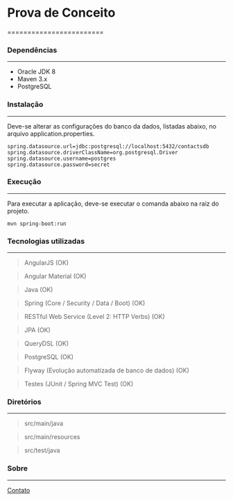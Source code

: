 # Prova de Conceito #
========================

### Dependências ###
----------------------------
* Oracle JDK 8
* Maven 3.x
* PostgreSQL

### Instalação ###
----------------------------
Deve-se alterar as configurações do banco da dados, listadas abaixo, no arquivo application.properties.

```
spring.datasource.url=jdbc:postgresql://localhost:5432/contactsdb
spring.datasource.driverClassName=org.postgresql.Driver
spring.datasource.username=postgres
spring.datasource.password=secret
```

### Execução ###
----------------------------
Para executar a aplicação, deve-se executar o comanda abaixo na raiz do projeto.


```
mvn spring-boot:run
```

### Tecnologias utilizadas ###
----------------------------
> AngularJS (OK)

> Angular Material (OK)

> Java (OK)

> Spring (Core / Security / Data / Boot) (OK)

> RESTful Web Service (Level 2: HTTP Verbs) (OK)

> JPA (OK)

> QueryDSL (OK)

> PostgreSQL (OK)

> Flyway (Evolução automatizada de banco de dados) (OK)

> Testes (JUnit / Spring MVC Test) (OK)



### Diretórios ###
----------------------------
> src/main/java

> src/main/resources

> src/test/java

### Sobre ###
----------------------------
[Contato](http://www.davimonteiro.com.br)
